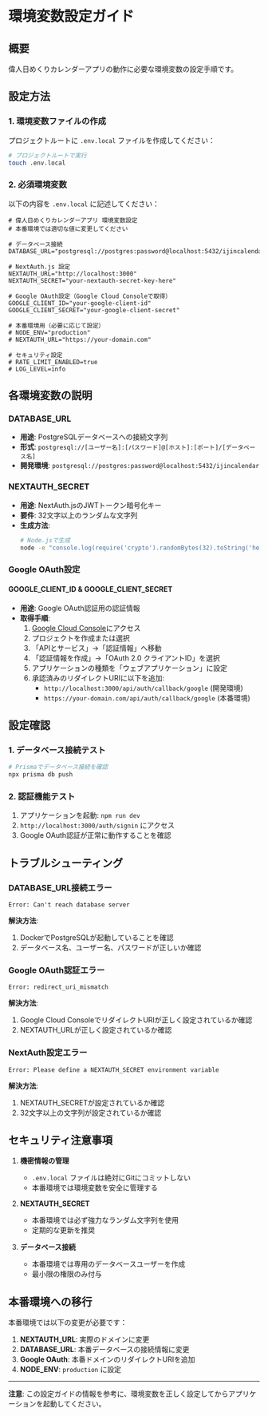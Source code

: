 # 環境変数設定ガイド

## 概要
偉人日めくりカレンダーアプリの動作に必要な環境変数の設定手順です。

## 設定方法

### 1. 環境変数ファイルの作成
プロジェクトルートに `.env.local` ファイルを作成してください：

```bash
# プロジェクトルートで実行
touch .env.local
```

### 2. 必須環境変数

以下の内容を `.env.local` に記述してください：

```env
# 偉人日めくりカレンダーアプリ 環境変数設定
# 本番環境では適切な値に変更してください

# データベース接続
DATABASE_URL="postgresql://postgres:password@localhost:5432/ijincalendar"

# NextAuth.js 設定
NEXTAUTH_URL="http://localhost:3000"
NEXTAUTH_SECRET="your-nextauth-secret-key-here"

# Google OAuth設定（Google Cloud Consoleで取得）
GOOGLE_CLIENT_ID="your-google-client-id"
GOOGLE_CLIENT_SECRET="your-google-client-secret"

# 本番環境用（必要に応じて設定）
# NODE_ENV="production"
# NEXTAUTH_URL="https://your-domain.com"

# セキュリティ設定
# RATE_LIMIT_ENABLED=true
# LOG_LEVEL=info
```

## 各環境変数の説明

### DATABASE_URL
- **用途**: PostgreSQLデータベースへの接続文字列
- **形式**: `postgresql://[ユーザー名]:[パスワード]@[ホスト]:[ポート]/[データベース名]`
- **開発環境**: `postgresql://postgres:password@localhost:5432/ijincalendar`

### NEXTAUTH_SECRET
- **用途**: NextAuth.jsのJWTトークン暗号化キー
- **要件**: 32文字以上のランダムな文字列
- **生成方法**: 
  ```bash
  # Node.jsで生成
  node -e "console.log(require('crypto').randomBytes(32).toString('hex'))"
  ```

### Google OAuth設定

#### GOOGLE_CLIENT_ID & GOOGLE_CLIENT_SECRET
- **用途**: Google OAuth認証用の認証情報
- **取得手順**:
  1. [Google Cloud Console](https://console.cloud.google.com/)にアクセス
  2. プロジェクトを作成または選択
  3. 「APIとサービス」→「認証情報」へ移動
  4. 「認証情報を作成」→「OAuth 2.0 クライアントID」を選択
  5. アプリケーションの種類を「ウェブアプリケーション」に設定
  6. 承認済みのリダイレクトURIに以下を追加:
     - `http://localhost:3000/api/auth/callback/google` (開発環境)
     - `https://your-domain.com/api/auth/callback/google` (本番環境)

## 設定確認

### 1. データベース接続テスト
```bash
# Prismaでデータベース接続を確認
npx prisma db push
```

### 2. 認証機能テスト
1. アプリケーションを起動: `npm run dev`
2. `http://localhost:3000/auth/signin` にアクセス
3. Google OAuth認証が正常に動作することを確認

## トラブルシューティング

### DATABASE_URL接続エラー
```
Error: Can't reach database server
```
**解決方法**:
1. DockerでPostgreSQLが起動していることを確認
2. データベース名、ユーザー名、パスワードが正しいか確認

### Google OAuth認証エラー
```
Error: redirect_uri_mismatch
```
**解決方法**:
1. Google Cloud ConsoleでリダイレクトURIが正しく設定されているか確認
2. NEXTAUTH_URLが正しく設定されているか確認

### NextAuth設定エラー
```
Error: Please define a NEXTAUTH_SECRET environment variable
```
**解決方法**:
1. NEXTAUTH_SECRETが設定されているか確認
2. 32文字以上の文字列が設定されているか確認

## セキュリティ注意事項

1. **機密情報の管理**
   - `.env.local` ファイルは絶対にGitにコミットしない
   - 本番環境では環境変数を安全に管理する

2. **NEXTAUTH_SECRET**
   - 本番環境では必ず強力なランダム文字列を使用
   - 定期的な更新を推奨

3. **データベース接続**
   - 本番環境では専用のデータベースユーザーを作成
   - 最小限の権限のみ付与

## 本番環境への移行

本番環境では以下の変更が必要です：

1. **NEXTAUTH_URL**: 実際のドメインに変更
2. **DATABASE_URL**: 本番データベースの接続情報に変更
3. **Google OAuth**: 本番ドメインのリダイレクトURIを追加
4. **NODE_ENV**: `production` に設定

---

**注意**: この設定ガイドの情報を参考に、環境変数を正しく設定してからアプリケーションを起動してください。 